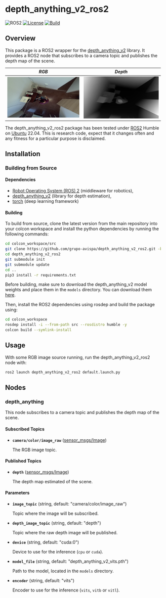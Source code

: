# depth_anything_v2_ros2
![ROS2](https://img.shields.io/badge/ros2-humble-blue?logo=ros&logoColor=white)
[![License](https://img.shields.io/badge/License-Apache%202.0-green.svg)](https://opensource.org/licenses/Apache-2.0)
[![Build](https://github.com/grupo-avispa/depth_anything_v2_ros2/actions/workflows/build.yml/badge.svg?branch=main)](https://github.com/grupo-avispa/depth_anything_v2_ros2/actions/workflows/build.yml)

## Overview
This package is a ROS2 wrapper for the [depth_anything_v2](https://github.com/DepthAnything/Depth-Anything-V2) library. It provides a ROS2 node that subscribes to a camera topic and publishes the depth map of the scene.

 |        *RGB*        |         *Depth*         |
 | :-----------------: | :---------------------: |
 | ![RGB](doc/raw.png) | ![Depth](doc/depth.png) |


The depth_anything_v2_ros2 package has been tested under [ROS2] Humble on [Ubuntu] 22.04. This is research code, expect that it changes often and any fitness for a particular purpose is disclaimed.

## Installation
### Building from Source

#### Dependencies

- [Robot Operating System (ROS) 2](https://docs.ros.org/en/humble/) (middleware for robotics),
- [depth_anything_v2](https://github.com/DepthAnything/Depth-Anything-V2) (library for depth estimation),
- [torch](https://pytorch.org/) (deep learning framework)

#### Building

To build from source, clone the latest version from the main repository into your colcon workspace and install the python dependencies by running the following commands:
```bash
cd colcon_workspace/src
git clone https://github.com/grupo-avispa/depth_anything_v2_ros2.git -b main
cd depth_anything_v2_ros2
git submodule init
git submodule update
cd ..
pip3 install -r requirements.txt
```
Before building, make sure to download the depth_anything_v2 model weights and place them in the `models` directory. You can download them [here](https://huggingface.co/depth-anything).

Then, install the ROS2 dependencies using rosdep and build the package using:
```bash
cd colcon_workspace
rosdep install -i --from-path src --rosdistro humble -y
colcon build --symlink-install
```

## Usage

With some RGB image source running, run the depth_anything_v2_ros2 node with:
```bash
ros2 launch depth_anything_v2_ros2 default.launch.py
```

## Nodes

### depth_anything

This node subscribes to a camera topic and publishes the depth map of the scene.

#### Subscribed Topics

* **`camera/color/image_raw`** ([sensor_msgs/Image])

	The RGB image topic.

#### Published Topics

* **`depth`** ([sensor_msgs/Image])

	The depth map estimated of the scene.

#### Parameters

* **`image_topic`** (string, default: "camera/color/image_raw")

	Topic where the image will be subscribed.

* **`depth_image_topic`** (string, default: "depth")

	Topic where the raw depth image will be published.

* **`device`** (string, default: "cuda:0")

	Device to use for the inference (`cpu` or `cuda`).

* **`model_file`** (string, default: "depth_anything_v2_vits.pth")

	 Path to the model, located in the `models` directory.

* **`encoder`** (string, default: "vits")

	Encoder to use for the inference (`vits`, `vitb` or `vitl`).


[Ubuntu]: https://ubuntu.com/
[ROS2]: https://docs.ros.org/en/humble/
[sensor_msgs/Image]: https://docs.ros2.org/humble/api/sensor_msgs/msg/Image.html
